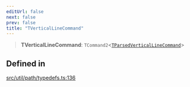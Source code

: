 ```yaml
---
editUrl: false
next: false
prev: false
title: "TVerticalLineCommand"
---
```


> **TVerticalLineCommand**: `TCommand2`\<[`TParsedVerticalLineCommand`](/api/namespaces/util/type-aliases/tparsedverticallinecommand/)\>

## Defined in

[src/util/path/typedefs.ts:136](https://github.com/fabricjs/fabric.js/blob/c093e29e73123dafcfa091ff4d5e04e690bb796e/src/util/path/typedefs.ts#L136)
